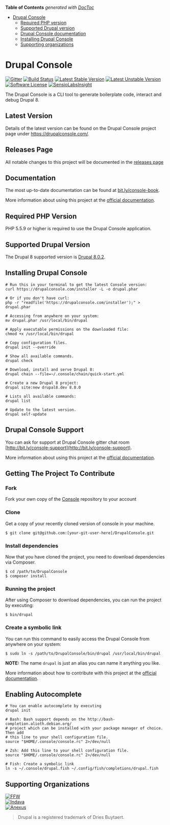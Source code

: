 <!-- START doctoc generated TOC please keep comment here to allow auto update -->
<!-- DON'T EDIT THIS SECTION, INSTEAD RE-RUN doctoc TO UPDATE -->
**Table of Contents**  *generated with [DocToc](https://github.com/thlorenz/doctoc)*

- [Drupal Console](#drupal-console)
  - [Required PHP version](#required-php-version)
  - [Supported Drupal version](#supported-drupal-version)
  - [Drupal Console documentation](#documentation)
  - [Installing Drupal Console](#installing-drupal-console)  
  - [Supporting organizations](#supporting-organizations)

<!-- END doctoc generated TOC please keep comment here to allow auto update -->

Drupal Console
=============================================

[![Gitter](https://badges.gitter.im/Join%20Chat.svg)](https://gitter.im/hechoendrupal/DrupalConsole)
[![Build Status](https://travis-ci.org/hechoendrupal/DrupalConsole.svg?branch=master)](https://travis-ci.org/hechoendrupal/DrupalConsole)
[![Latest Stable Version](https://poser.pugx.org/drupal/console/v/stable.svg)](https://packagist.org/packages/drupal/console)
[![Latest Unstable Version](https://poser.pugx.org/drupal/console/v/unstable.svg)](https://packagist.org/packages/drupal/console)
[![Software License](https://img.shields.io/badge/license-GPL%202.0+-blue.svg)](https://packagist.org/packages/drupal/console)
[![SensioLabsInsight](https://insight.sensiolabs.com/projects/d0f089ff-a6e9-4ba4-b353-cb68173c7d90/mini.png)](https://insight.sensiolabs.com/projects/d0f089ff-a6e9-4ba4-b353-cb68173c7d90)

The Drupal Console is a CLI tool to generate boilerplate code, interact and debug Drupal 8.

## Latest Version
Details of the latest version can be found on the Drupal Console project page under https://drupalconsole.com/.

## Releases Page
All notable changes to this project will be documented in the [releases page](https://github.com/hechoendrupal/DrupalConsole/releases) 

## Documentation
The most up-to-date documentation can be found at [bit.ly/console-book](http://bit.ly/console-book).

More information about using this project at the [official documentation](https://hechoendrupal.gitbooks.io/drupal-console/content/en/using/project.html). 

## Required PHP Version
PHP 5.5.9 or higher is required to use the Drupal Console application.

## Supported Drupal Version
The Drupal 8 supported version is [Drupal 8.0.2](http://ftp.drupal.org/files/projects/drupal-8.0.2.tar.gz).

## Installing Drupal Console
```
# Run this in your terminal to get the latest Console version:
curl https://drupalconsole.com/installer -L -o drupal.phar

# Or if you don't have curl:
php -r "readfile('https://drupalconsole.com/installer');" > drupal.phar

# Accessing from anywhere on your system:
mv drupal.phar /usr/local/bin/drupal

# Apply executable permissions on the downloaded file:
chmod +x /usr/local/bin/drupal

# Copy configuration files.
drupal init --override

# Show all available commands.
drupal check

# Download, install and serve Drupal 8:
drupal chain --file=~/.console/chain/quick-start.yml

# Create a new Drupal 8 project:
drupal site:new drupal8.dev 8.0.0

# Lists all available commands:
drupal list

# Update to the latest version.
drupal self-update
```
## Drupal Console Support
You can ask for support at Drupal Console gitter chat room [http://bit.ly/console-support](http://bit.ly/console-support).

More information about using this project at the [official documentation](https://hechoendrupal.gitbooks.io/drupal-console/content/en/using/project.html).

## Getting The Project To Contribute

### Fork
Fork your own copy of the [Console](https://github.com/hechoendrupal/DrupalConsole/fork) repository to your account

### Clone
Get a copy of your recently cloned version of console in your machine.
```
$ git clone git@github.com:[your-git-user-here]/DrupalConsole.git
```

### Install dependencies
Now that you have cloned the project, you need to download dependencies via Composer.

```
$ cd /path/to/DrupalConsole
$ composer install
```

### Running the project
After using Composer to download dependencies, you can run the project by executing:

```
$ bin/drupal
```

### Create a symbolic link

You can run this command to easily access the Drupal Console from anywhere on your system:

```
$ sudo ln -s /path/to/DrupalConsole/bin/drupal /usr/local/bin/drupal
```

**NOTE:** The name `drupal` is just an alias you can name it anything you like.

More information about how to contribute with this project at the [official documentation](https://hechoendrupal.gitbooks.io/drupal-console/content/en/contributing/new-features.html).

## Enabling Autocomplete
```
# You can enable autocomplete by executing
drupal init

# Bash: Bash support depends on the http://bash-completion.alioth.debian.org/
# project which can be installed with your package manager of choice. Then add 
# this line to your shell configuration file.
source "$HOME/.console/console.rc" 2>/dev/null

# Zsh: Add this line to your shell configuration file.
source "$HOME/.console/console.rc" 2>/dev/null

# Fish: Create a symbolic link
ln -s ~/.console/drupal.fish ~/.config/fish/completions/drupal.fish
```

## Supporting Organizations
[![FFW](https://www.drupal.org/files/ffw-logo.png)](https://ffwagency.com)  
[![Indava](https://www.drupal.org/files/indava-logo.png)](http://www.indava.com/)  
[![Anexus](https://www.drupal.org/files/anexus-logo.png)](http://www.anexusit.com/)


> Drupal is a registered trademark of Dries Buytaert.